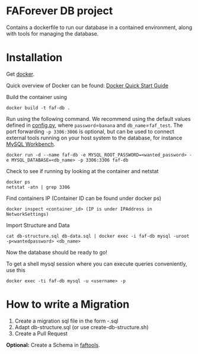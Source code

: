 # FAForever DB project

Contains a dockerfile to run our database in a contained environment, along with tools for managing the database.

# Installation

Get [docker](http://docker.com).

Quick overview of Docker can be found:
[Docker Quick Start Guide](https://docs.docker.com/engine/quickstart/)

Build the container using

    docker build -t faf-db .

Run using the following command. We recommend using the default values defined in [config.py](https://github.com/FAForever/server/blob/develop/server/config.py#L43), where `password`=`banana` and `db_name`=`faf_test`. The port forwarding `-p 3306:3006` is optional, but can be used to connect external tools running on your host system to the database, for instance [MySQL Workbench](https://www.mysql.com/products/workbench/).

    docker run -d --name faf-db -e MYSQL_ROOT_PASSWORD=<wanted_password> -e MYSQL_DATABASE=<db_name> -p 3306:3306 faf-db

Check to see if running by looking at the container and netstat

    docker ps
    netstat -atn | grep 3306

Find containers IP (Container ID can be found under docker ps)

    docker inspect <container_id> (IP is under IPAddress in NetworkSettings)

Import Structure and Data

    cat db-structure.sql db-data.sql | docker exec -i faf-db mysql -uroot -p<wantedpassword> <db_name>

Now the database should be ready to go!


To get a shell mysql session where you can execute queries conveniently, use this

    docker exec -ti faf-db mysql -u <username> -p

# How to write a Migration

1. Create a migration sql file in the form <description>-<hash-of-based-git-commit>.sql
2. Adapt db-structure.sql (or use create-db-structure.sh)
3. Create a Pull Request

**Optional:** Create a Schema in [faftools](https://github.com/FAForever/faftools/tree/develop/faf/api).
